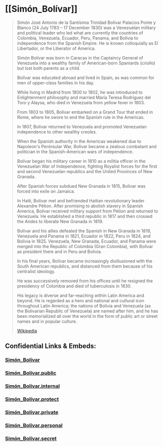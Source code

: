 
# [[Simón_Bolívar]] 

> Simón José Antonio de la Santísima Trinidad Bolívar Palacios Ponte y Blanco 
> (24 July 1783 – 17 December 1830) was a Venezuelan military and political leader 
> who led what are currently the countries of Colombia, Venezuela, Ecuador, Peru, 
> Panama, and Bolivia to independence from the Spanish Empire. 
> He is known colloquially as El Libertador, or the Liberator of America.
>
> Simón Bolívar was born in Caracas in the Captaincy General of Venezuela 
> into a wealthy family of American-born Spaniards (criollo) 
> but lost both parents as a child. 
> 
> Bolívar was educated abroad and lived in Spain, 
> as was common for men of upper-class families in his day. 
> 
> While living in Madrid from 1800 to 1802, 
> he was introduced to Enlightenment philosophy 
> and married María Teresa Rodríguez del Toro y Alaysa, 
> who died in Venezuela from yellow fever in 1803. 
> 
> From 1803 to 1805, Bolívar embarked on a Grand Tour that ended in Rome, 
> where he swore to end the Spanish rule in the Americas. 
> 
> In 1807, Bolívar returned to Venezuela 
> and promoted Venezuelan independence to other wealthy creoles. 
> 
> When the Spanish authority in the Americas weakened 
> due to Napoleon's Peninsular War, Bolívar became a zealous combatant 
> and politician in the Spanish-American wars of independence.
>
> Bolívar began his military career in 1810 
> as a militia officer in the Venezuelan War of Independence, 
> fighting Royalist forces for the first and second Venezuelan republics 
> and the United Provinces of New Granada. 
> 
> After Spanish forces subdued New Granada in 1815, 
> Bolívar was forced into exile on Jamaica. 
> 
> In Haiti, Bolívar met and befriended Haitian revolutionary leader Alexandre Pétion. 
> After promising to abolish slavery in Spanish America, 
> Bolívar received military support from Pétion and returned to Venezuela. 
> He established a third republic in 1817 
> and then crossed the Andes to liberate New Granada in 1819. 
> 
> Bolívar and his allies defeated the Spanish in New Granada in 1819, 
> Venezuela and Panama in 1821, Ecuador in 1822, Peru in 1824, and Bolivia in 1825. 
> Venezuela, New Granada, Ecuador, and Panama 
> were merged into the Republic of Colombia (Gran Colombia), 
> with Bolívar as president there and in Peru and Bolivia.
>
> In his final years, Bolívar became increasingly disillusioned 
> with the South American republics, 
> and distanced from them because of his centralist ideology. 
> 
> He was successively removed from his offices 
> until he resigned the presidency of Colombia and died of tuberculosis in 1830. 
> 
> His legacy is diverse and far-reaching within Latin America and beyond. 
> He is regarded as a hero and national and cultural icon throughout Latin America; 
> the nations of Bolivia and Venezuela (as the Bolivarian Republic of Venezuela) 
> are named after him, and he has been memorialized all over the world 
> in the form of public art or street names and in popular culture.
>
> [Wikipedia](https://en.wikipedia.org/wiki/Sim%C3%B3n%20Bol%C3%ADvar)


## Confidential Links & Embeds: 

### [Simón_Bolívar](/_Standards/Earth/Continent/America~South/Simón_Bolívar.md) 

### [Simón_Bolívar.public](/_public/Earth/Continent/America~South/Simón_Bolívar.public.md) 

### [Simón_Bolívar.internal](/_internal/Earth/Continent/America~South/Simón_Bolívar.internal.md) 

### [Simón_Bolívar.protect](/_protect/Earth/Continent/America~South/Simón_Bolívar.protect.md) 

### [Simón_Bolívar.private](/_private/Earth/Continent/America~South/Simón_Bolívar.private.md) 

### [Simón_Bolívar.personal](/_personal/Earth/Continent/America~South/Simón_Bolívar.personal.md) 

### [Simón_Bolívar.secret](/_secret/Earth/Continent/America~South/Simón_Bolívar.secret.md)

